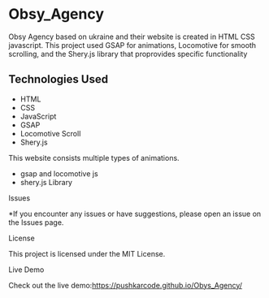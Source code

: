 # Obsy_Agency
Obsy Agency based on ukraine and their website is created in HTML CSS javascript. This project used GSAP for animations, Locomotive for smooth scrolling, and the Shery.js library that proprovides specific functionality

Technologies Used
-----------------------------------------------

* HTML
* CSS
* JavaScript
* GSAP
* Locomotive Scroll
* Shery.js


This website consists multiple types of animations.

* gsap and locomotive js
* shery.js Library


Issues

*If you encounter any issues or have suggestions, please open an issue on the Issues page.

License

This project is licensed under the MIT License.

Live Demo

Check out the live demo:https://pushkarcode.github.io/Obys_Agency/

